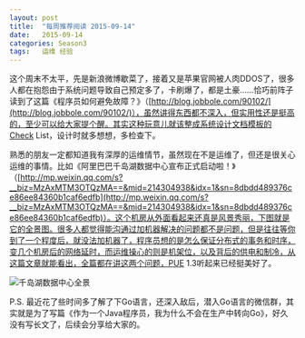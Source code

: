 ```yaml
---
layout: post
title:  "每周推荐阅读 2015-09-14"
date:   2015-09-14
categories: Season3
tags:   运维 经验
---
```


这个周末不太平，先是新浪微博歇菜了，接着又是苹果官网被人肉DDOS了，很多人都在抱怨由于系统问题导致自己预定多了，卡刷爆了，都是土豪……恰巧前阵子读到了这篇《程序员如何避免故障？》（[http://blog.jobbole.com/90102/](http://blog.jobbole.com/90102/)），虽然讲得东西都不深入，但实用性还是挺高的，至少可以给大家提个醒。其实这种玩意儿就该整成系统设计文档模板的Check List，设计时就多想想，多检查下。

熟悉的朋友一定都知道我有深厚的运维情节，虽然现在不是运维了，但还是很关心运维的事情。比如《阿里巴巴千岛湖数据中心宣布正式启动啦！》（[http://mp.weixin.qq.com/s?__biz=MzAxMTM3OTQzMA==&mid=214304938&idx=1&sn=8dbdd489376ce86ee84360b1caf6edfb](http://mp.weixin.qq.com/s?__biz=MzAxMTM3OTQzMA==&mid=214304938&idx=1&sn=8dbdd489376ce86ee84360b1caf6edfb)）。这个机房从外面看起来还真是风景秀丽，下图就是它的全景图。很多人都觉得能沟通过加机器解决的问题都不是问题，但是往往等你到了一个程度后，就没法加机器了，程序员想的是怎么保证分布式的事务和时序，变几个机房后的网络延时，而运维操心的则是机架位，以及背后的供电和制冷，从这篇文章就能看出，全篇都在讲这两个问题，PUE 1.3听起来已经挺美好了。

![千岛湖数据中心全景](http://7xn7do.com1.z0.glb.clouddn.com/images/ali-qiandaohu.jpg-normalized)

P.S.
最近花了些时间多了解了下Go语言，还深入敌后，潜入Go语言的微信群，其实就是为了写篇《作为一个Java程序员，我为什么不会在生产中转向Go》，好久没有写长文了，后续会分享给大家的。